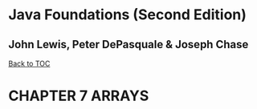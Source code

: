 # **Java Foundations (Second Edition)**
## John Lewis, Peter DePasquale & Joseph Chase

[Back to TOC](THE%20BOOK%20ONJAVA.md)

# CHAPTER 7 ARRAYS